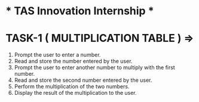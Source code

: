 #  * TAS Innovation Internship *

# TASK-1  ( MULTIPLICATION TABLE )  =>

1. Prompt the user to enter a number. 
2. Read and store the number entered by the user. 
3. Prompt the user to enter another number to multiply with the first number. 
4. Read and store the second number entered by the user. 
5. Perform the multiplication of the two numbers. 
6. Display the result of the multiplication to the user.
